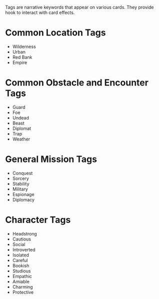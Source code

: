 Tags are narrative keywords that appear on various cards. They provide hook to interact with card effects.

# Common Location Tags

* Wilderness
* Urban
* Red Bank
* Empire

# Common Obstacle and Encounter Tags

* Guard
* Foe
* Undead
* Beast
* Diplomat
* Trap
* Weather

# General Mission Tags

* Conquest
* Sorcery
* Stability
* Military
* Espionage
* Diplomacy

# Character Tags

* Headstrong
* Cautious
* Social
* Introverted
* Isolated
* Careful
* Bookish
* Studious
* Empathic
* Amiable
* Charming
* Protective